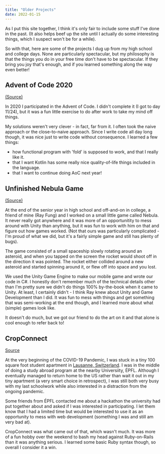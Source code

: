 ```yaml
---
title: "Older Projects"
date: 2022-01-15
---
```


As I put this site together, I think it's only fair to include some stuff I've done in the past. (It also helps beef up the site until I actually do some interesting things, which I suspect won't be for a while).

So with that, here are some of the projects I dug up from my high school and college days. None are particularly spectacular, but my philosophy is that the things you do in your free time don't have to be spectacular. If they bring you joy that's enough, and if you learned something along the way even better!

## Advent of Code 2020
[(Source)](https://github.com/simon-duchastel/advent-of-code-2020)

In 2020 I participated in the Advent of Code. I didn't complete it (I got to day 11/24), but it was a fun little exercise to do after work to take my mind off things.

My solutions weren't very clever - in fact, far from it. I often took the naive approach or the close-to-naive approach. Since I write code all day long though, it was nice just to write code without consequence. I learned a few things:
- how functional program with 'fold' is supposed to work, and that I really like it.
- that I want Kotlin has some really nice quality-of-life things included in the language.
- that I want to continue doing AoC next year!

## Unfinished Nebula Game
[(Source)](https://github.com/ray-fung/Nebula)

At the end of the senior year in high school and off-and-on in college, a friend of mine (Ray Fung) and I worked on a small little game called Nebula. It never really got anywhere and it was more of an opportunitity to mess around with Unity than anything, but it was fun to work with him on that and figure out how games worked. (Not that ours was particularly complicated - I'm proud of what we did, but it's a fairly simple game and still has plenty of bugs).

The game consisted of a small spaceship slowly rotating around an asteroid, and when you tapped on the screen the rocket would shoot off in the direction it was pointed. The rocket either collided around a new asteroid and started spinning around it, or flew off into space and you lost.

We used the Unity Game Engine to make our mobile game and wrote our code in C#. I honestly don't remember much of the technical details other than I'm pretty sure we didn't do things 100% by-the-book when it came to Unity. At least, I certainly didn't - I think Ray knew about Unity and Game Development than I did. It was fun to mess with things and get something that was semi-working at the end though, and I learned more about what (simple) games look like.

It doesn't do much, but we got our friend to do the art on it and that alone is cool enough to refer back to!

## CropConnect
[Source](https://github.com/simon-duchastel/cropconnect)

At the very beginning of the COVID-19 Pandemic, I was stuck in a tiny 100 square foot student apartment in [Lausanne, Switzerland](https://en.wikipedia.org/wiki/Lausanne). I was in the middle of doing a study abroad program at the nearby Universiity, ÉPFL. Although I eventually managed to return home to the US rather than wait it out in my tiny apartment (a very smart choice in retrospect), I was still both very busy with my last schoolwork while also interested in a distraction from the ongoing pandemic.

Some friends from ÉPFL contacted me about a hackathon the university had put together about and asked if I was interested in participating. I let them know that I had a limited time but would be interested to use it as an opportunity to mess with web development (something I was and still am very bad at).

CropConnect was what came out of that, which wasn't much. It was more of a fun hobby over the weekend to bash my head against Ruby-on-Rails than it was anything serious. I learned some basic Ruby syntax though, so overall I consider it a win.